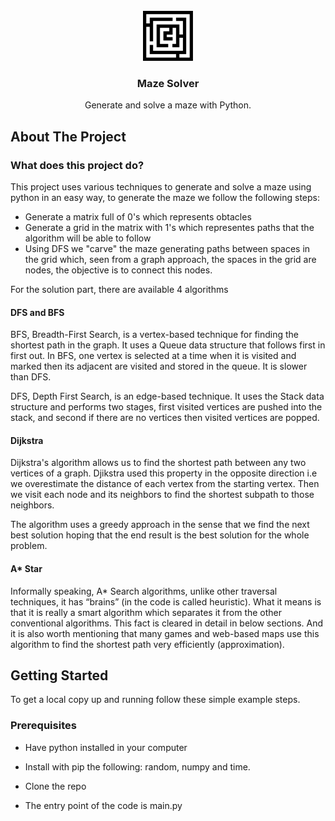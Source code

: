 <!-- PROJECT LOGO -->
<br />
<div align="center">
    <img src="public/icon.svg" alt="Logo" width="80" height="80">
  </a>

<h3 align="center">Maze Solver</h3>

  <p align="center">
    Generate and solve a maze with Python.
</div>

<!-- ABOUT THE PROJECT -->
## About The Project

### What does this project do?

This project uses various techniques to generate and solve a maze using python in an easy way, to generate the maze we follow the following steps:

- Generate a matrix full of 0's which represents obtacles
- Generate a grid in the matrix with 1's which representes paths that the algorithm will be able to follow
- Using DFS we "carve" the maze generating paths between spaces in the grid which, seen from a graph approach, the spaces in the grid are nodes, the objective is to connect this nodes.

For the solution part, there are available 4 algorithms

#### DFS and BFS

BFS, Breadth-First Search, is a vertex-based technique for finding the shortest path in the graph. It uses a Queue data structure that follows first in first out. In BFS, one vertex is selected at a time when it is visited and marked then its adjacent are visited and stored in the queue. It is slower than DFS. 

DFS, Depth First Search, is an edge-based technique. It uses the Stack data structure and performs two stages, first visited vertices are pushed into the stack, and second if there are no vertices then visited vertices are popped. 

#### Dijkstra

Dijkstra's algorithm allows us to find the shortest path between any two vertices of a graph. Djikstra used this property in the opposite direction i.e we overestimate the distance of each vertex from the starting vertex. Then we visit each node and its neighbors to find the shortest subpath to those neighbors.

The algorithm uses a greedy approach in the sense that we find the next best solution hoping that the end result is the best solution for the whole problem.

#### A* Star

Informally speaking, A* Search algorithms, unlike other traversal techniques, it has “brains” (in the code is called heuristic). What it means is that it is really a smart algorithm which separates it from the other conventional algorithms. This fact is cleared in detail in below sections. 
And it is also worth mentioning that many games and web-based maps use this algorithm to find the shortest path very efficiently (approximation). 

<!-- GETTING STARTED -->
## Getting Started

To get a local copy up and running follow these simple example steps.

### Prerequisites

- Have python installed in your computer

- Install with pip the following: random, numpy and time.

- Clone the repo
   
- The entry point of the code is main.py

[product-screenshot]: public/screenshot.png
